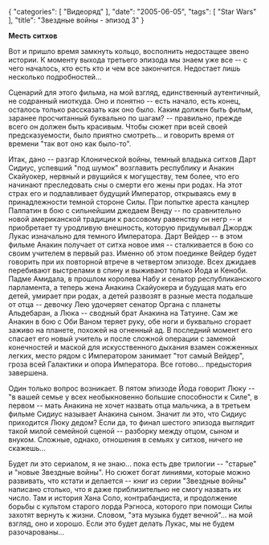 {
   "categories": [
      "Видеоряд"
   ],
   "date": "2005-06-05",
   "tags": [
      "Star Wars"
   ],
   "title": "Звездные войны - эпизод 3"
}

**Месть ситхов**

Вот и пришло время замкнуть кольцо, восполнить недостащее звено истории. К моменту выхода третьего эпизода мы знаем уже все -- с чего началось, кто есть кто и чем все закончится. Недостает лишь несколько подробностей...

Сценарий для этого фильма, на мой взгляд, единственный аутентичный, не содранный ниоткуда. Оно и понятно -- есть начало, есть конец, осталось только рассказать как оно было. Каким должен быть фильм, заранее просчитанный буквально по шагам? -- правильно, прежде всего он должен быть красивым. Чтобы сюжет при всей своей предсказуемости, было приятно смотреть... и говорить время от времени "так вот оно как было-то".

Итак, дано -- разгар Клонической войны, темный владыка ситхов Дарт Сидиус, успевший "под шумок" возглавить республику и Анакин Скайуокер, нервный и рвущийся к могуществу, тем более, что его начинают преследовать сны о смерти его жены при родах. На этот страх его и подлавливает будущий Император, открываясь ему в принадлежности темной стороне Силы. При попытке ареста канцлер Палпатин в бою с сильнейшим джедаем Венду -- по сравнительно новой американской традиции к рассовому равенству он негр -- и приобретает ту уродливую внешность, которую придумывал Джордж Лукас изначально для темного Императора. Дарт Вейдер -- в этом фильме Анакин получает от ситха новое имя -- сталкивается в бою со своим учителем в первый раз. Именно об этом поединке Вейдер будет говорить при их повторной втрече в четвертом эпизоде. Всех джидаев перебивают выстрелами в спину и выживают только Йода и Кеноби. Падме Амидала, в прошлом королева Набу и сенатор республиканского парламента, а теперь жена Анакина Скайуокера и будущая мать его детей, умирает при родах, а детей развозят в разные места подальше от отца -- девочку Лею удочеряет сенатор Органа с планеты Альдебаран, а Люка -- сводный брат Анакина на Татуине. Сам же Анакин в бою с Оби Ваном теряет руку, обе ноги и буквально сгорает заживо на планете, похожей на огненный ад. В последний момент его спасает его новый учитель и после сложной операции с заменой конечностей и маской для искусственного дыхания взамен сожженных легких, место рядом с Императором занимает "тот самый Вейдер", гроза всей Галактики и опора Императора. Все готово... предыстория завершена.

Один только вопрос возникает. В пятом эпизоде Йода говорит Люку -- "в вашей семье у всех необыкновенно большие способности к Силе", в первом -- мать Анакина не хочет назвать отца мальчика, а в третьем фильме Сидиус называет Анакина сыном. Значит ли это, что Сидиус приходится Люку дедом? Если да, то финал шестого эпизода выглядит такой милой семейной сценой -- разборку между отцом, сыном и внуком. Сложные, однако, отношения в семьях у ситхов, ничего не скажешь...

Будет ли это сериалом, я не знаю... пока есть две трилогии -- "старые" и "новые Звездные войны". Но сюжет богат линиями, которые можно развивать, что кстати и делается -- книг из серии "Звездные войны" написано столько, что я даже приблизительно не смогу назвать их число. Там и история Хана Соло, контрабандиста, и продолжение борьбы с культом старого лорда Рэгноса, которого при помощи Силы захотят вернуть к жизни. Словом, "эта музыка будет вечной"... на мой взгляд, оно и хорошо. Если это будет делать Лукас, мы не будем разочарованы...
